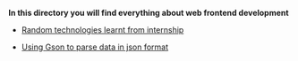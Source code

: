 **In this directory you will find everything about web frontend development**

* [Random technologies learnt from internship](demo.md)

* [Using Gson to parse data in json format](gson.md)
